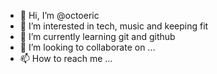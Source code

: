 - 👋 Hi, I’m @octoeric
- 👀 I’m interested in tech, music and keeping fit
- 🌱 I’m currently learning git and github
- 💞️ I’m looking to collaborate on ...
- 📫 How to reach me ...

<!---
octoeric/octoeric is a ✨ special ✨ repository because its `README.md` (this file) appears on your GitHub profile.
You can click the Preview link to take a look at your changes.
--->
